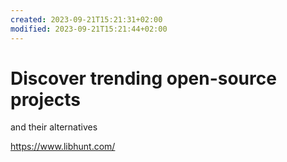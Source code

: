 ```yaml
---
created: 2023-09-21T15:21:31+02:00
modified: 2023-09-21T15:21:44+02:00
---
```


# Discover trending open-source projects
and their alternatives

https://www.libhunt.com/
